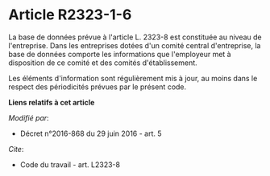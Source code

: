 # Article R2323-1-6

La base de données prévue à l'article L. 2323-8 est constituée au niveau de l'entreprise. Dans les entreprises dotées d'un
comité central d'entreprise, la base de données comporte les informations que l'employeur met à disposition de ce comité et
des comités d'établissement. 

Les éléments d'information sont régulièrement mis à jour, au moins dans le respect des périodicités prévues par le présent
code.

**Liens relatifs à cet article**

_Modifié par_:

  - Décret n°2016-868 du 29 juin 2016 - art. 5

_Cite_:

  - Code du travail - art. L2323-8
